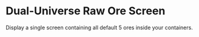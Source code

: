 # Dual-Universe Raw Ore Screen
Display a single screen containing all default 5 ores inside your containers.
